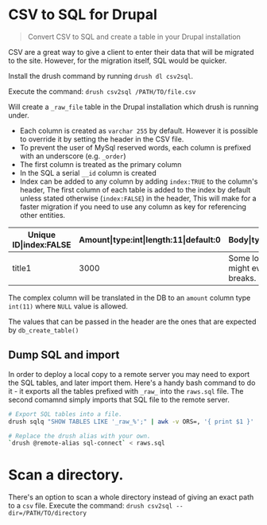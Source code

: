 # CSV to SQL for Drupal

> Convert CSV to SQL and create a table in your Drupal installation

CSV are a great way to give a client to enter their data that will be migrated
to the site. However, for the migration itself, SQL would be quicker.

Install the drush command by running ``drush dl csv2sql``.

Execute the command: ``drush csv2sql /PATH/TO/file.csv``

Will create a ``_raw_file`` table in the Drupal installation which drush is running
under.

* Each column is created as ``varchar 255`` by default. However it is possible to
override it by setting the header in the CSV file.
* To prevent the user of MySql reserved words, each column is prefixed with an underscore (e.g. ``_order``)
* The first column is treated as the primary column
* In the SQL a serial ``__id`` column is created
* Index can be added to any column by adding ``index:TRUE`` to the column's header,
 The first column of each table is added to the index by default unless stated otherwise (``index:FALSE``) in the header,
 This will make for a faster migration if you need to use any column as key for referencing other entities.

| Unique ID&#124;index:FALSE | Amount&#124;type:int&#124;length:11&#124;default:0| Body&#124;type:text&#124;size:big | User&#124;index:TRUE  |
| -------------------------- | --------------------------------------------------| ----------------------------------| ----- |
| title1                     | 3000                                              | Some long text, that might even have line breaks. | user1 |

The complex column will be translated in the DB to an ``amount`` column type
``int(11)`` where ``NULL`` value is allowed.

The values that can be passed in the header are the ones that are expected by
``db_create_table()``

## Dump SQL and import

In order to deploy a local copy to a remote server you may need to export the SQL tables, and later import them. Here's a handy bash command to do it - it exports all the tables prefixed with ``_raw_`` into the ``raws.sql`` file. The second comamnd simply imports that SQL file to the remote server.

```bash
# Export SQL tables into a file.
drush sqlq "SHOW TABLES LIKE '_raw_%';" | awk -v ORS=, '{ print $1 }' | sed 's/,$//' | sed 's/^Tables_in_[^,]*,//' | drush sql-dump > raws.sql

# Replace the drush alias with your own.
`drush @remote-alias sql-connect` < raws.sql
```

# Scan a directory.

There's an option to scan a whole directory instead of giving an exact path to a ``csv`` file.
Execute the command: ``drush csv2sql --dir=/PATH/TO/directory``
